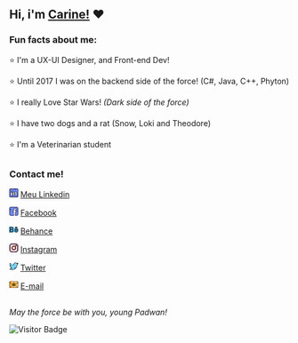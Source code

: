## Hi, i'm [Carine!](https://carinebatista.github.io/) :heart:

### Fun facts about me: 
 
:star: I'm a UX-UI Designer, and Front-end Dev!

:star: Until 2017 I was on the backend side of the force! (C#, Java, C++, Phyton)

:star: I really Love Star Wars! *(Dark side of the force)*

:star: I have two dogs and a rat (Snow, Loki and Theodore)

:star: I'm a Veterinarian student 

##
### Contact me! 

 <a href="https://www.linkedin.com/in/carinebatista/"><img src="https://github.com/carinebatista/carinebatista/blob/master/imagens/linkedin.png" width="16"></img></a>  [Meu Linkedin](https://www.linkedin.com/in/carinebatista/)
 
  <a href="https://www.facebook.com/carinec3pO/"><img src="https://github.com/carinebatista/carinebatista/blob/master/imagens/facebook.png" width="16"></img></a>  [Facebook](https://www.facebook.com/carinec3pO)
  
  <a href="https://www.behance.net/carine_batista"><img src="https://github.com/carinebatista/carinebatista/blob/master/imagens/behance.png" width="16"></img></a>  [Behance](https://www.behance.net/carine_batista)
   
  <a href="https://www.instagram.com/carine.batatafrita/"><img src="https://github.com/carinebatista/carinebatista/blob/master/imagens/instagram.png" width="16"></img></a>  [Instagram](https://www.instagram.com/carine.batatafrita)
   
  <a href="https://twitter.com/carinebatata"><img src="https://github.com/carinebatista/carinebatista/blob/master/imagens/twitter.png" width="16"></img></a>  [Twitter](https://twitter.com/carinebatata)
  
  <a href="mailto:carinedcb@hotmail.com"><img src="https://github.com/carinebatista/carinebatista/blob/master/imagens/email.png" width="16"></img></a>  [E-mail](mailto:carinedcb@hotmail.com)
 ##
 
  
  *May the force be with you, young Padwan!*


![Visitor Badge](https://visitor-badge.laobi.icu/badge?page_id=carinebatista.carinebatista)

